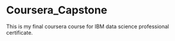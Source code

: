 # Coursera_Capstone

This is my final coursera course for IBM data science professional certificate.
